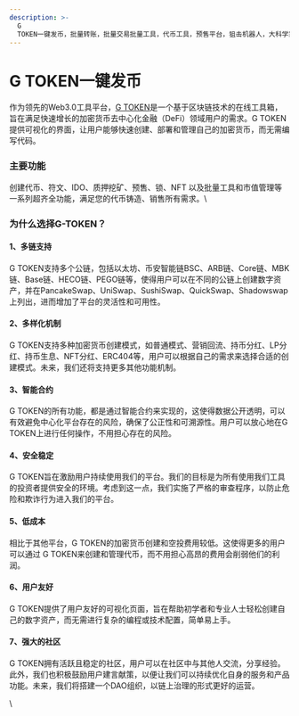 ```yaml
---
description: >-
  G
  TOKEN一键发币，批量转账，批量交易批量工具，代币工具，预售平台，狙击机器人，大科学家,币圈工具，币圈技术，市值机器人，ido,质押挖矿，NFT铸造，符文，铭文，创建NFT，创建代币，靓号工具（https://www.ggg.dog）
---
```


# G TOKEN一键发币

作为领先的Web3.0工具平台，[G TOKEN](https://www.ggg.dog)是一个基于区块链技术的在线工具箱，旨在满足快速增长的加密货币去中心化金融（DeFi）领域用户的需求。G TOKEN提供可视化的界面，让用户能够快速创建、部署和管理自己的加密货币，而无需编写代码。

### 主要功能

创建代币、符文、IDO、质押挖矿、预售、锁、NFT 以及批量工具和市值管理等一系列超齐全功能，满足您的代币铸造、销售所有需求。\


### 为什么选择G-TOKEN？

#### 1、多链支持

G TOKEN支持多个公链，包括以太坊、币安智能链BSC、ARB链、Core链、MBK链、Base链、HECO链、PEGO链等，使得用户可以在不同的公链上创建数字资产，并在PancakeSwap、UniSwap、SushiSwap、QuickSwap、Shadowswap上列出，进而增加了平台的灵活性和可用性。

#### 2、多样化机制

G TOKEN支持多种加密货币创建模式，如普通模式、营销回流、持币分红、LP分红、持币生息、NFT分红、ERC404等，用户可以根据自己的需求来选择合适的创建模式。未来，我们还将支持更多其他功能机制。

#### 3、智能合约

G TOKEN的所有功能，都是通过智能合约来实现的，这使得数据公开透明，可以有效避免中心化平台存在的风险，确保了公正性和可溯源性。用户可以放心地在G TOKEN上进行任何操作，不用担心存在的风险。

#### 4、安全稳定

G TOKEN旨在激励用户持续使用我们的平台。我们的目标是为所有使用我们工具的投资者提供安全的环境。考虑到这一点，我们实施了严格的审查程序，以防止危险和欺诈行为进入我们的平台。

#### 5、低成本

相比于其他平台，G TOKEN的加密货币创建和空投费用较低。这使得更多的用户可以通过              G TOKEN来创建和管理代币，而不用担心高昂的费用会削弱他们的利润。

#### 6、用户友好

G TOKEN提供了用户友好的可视化页面，旨在帮助初学者和专业人士轻松创建自己的数字资产，而无需进行复杂的编程或技术配置，简单易上手。

#### 7、强大的社区

G TOKEN拥有活跃且稳定的社区，用户可以在社区中与其他人交流，分享经验。此外，我们也积极鼓励用户建言献策，以便让我们可以持续优化自身的服务和产品功能。未来，我们将搭建一个DAO组织，以链上治理的形式更好的运营。

\
